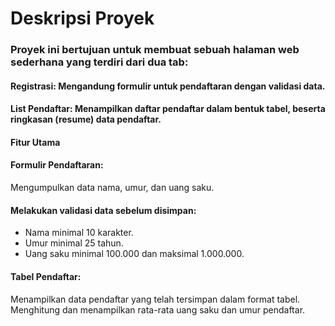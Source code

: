 # Deskripsi Proyek
### Proyek ini bertujuan untuk membuat sebuah halaman web sederhana yang terdiri dari dua tab:
#### Registrasi: Mengandung formulir untuk pendaftaran dengan validasi data.
#### List Pendaftar: Menampilkan daftar pendaftar dalam bentuk tabel, beserta ringkasan (resume) data pendaftar.

#### Fitur Utama
#### Formulir Pendaftaran:
Mengumpulkan data nama, umur, dan uang saku.
#### Melakukan validasi data sebelum disimpan:
* Nama minimal 10 karakter.
* Umur minimal 25 tahun.
* Uang saku minimal 100.000 dan maksimal 1.000.000.
#### Tabel Pendaftar:
Menampilkan data pendaftar yang telah tersimpan dalam format tabel.
Menghitung dan menampilkan rata-rata uang saku dan umur pendaftar.
